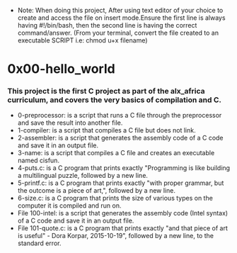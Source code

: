 - Note: When doing this project, After using text editor of your choice to create and access the file on insert mode.Ensure the first line is always having #!/bin/bash, then the second line is having the correct command/answer.
(From your terminal, convert the file created to an executable SCRIPT i.e: chmod u+x filename)

# 0x00-hello_world

### This project is the first C project as part of the alx_africa curriculum, and covers the very basics of compilation and C.

- 0-preprocessor: is a script that runs a C file through the preprocessor and save the result into another file.
- 1-compiler: is a script that compiles a C file but does not link.
- 2-assembler: is a script that generates the assembly code of a C code and save it in an output file.
- 3-name: is a script that compiles a C file and creates an executable named cisfun.
- 4-puts.c: is a C program that prints exactly "Programming is like building a multilingual puzzle, followed by a new line.
- 5-printf.c: is a C program that prints exactly "with proper grammar, but the outcome is a piece of art,", followed by a new line.
- 6-size.c: is a C program that prints the size of various types on the computer it is compiled and run on.
- File 100-intel: is a script that generates the assembly code (Intel syntax) of a C code and save it in an output file.
- File 101-quote.c: is a C program that prints exactly "and that piece of art is useful" - Dora Korpar, 2015-10-19", followed by a new line, to the standard error.
